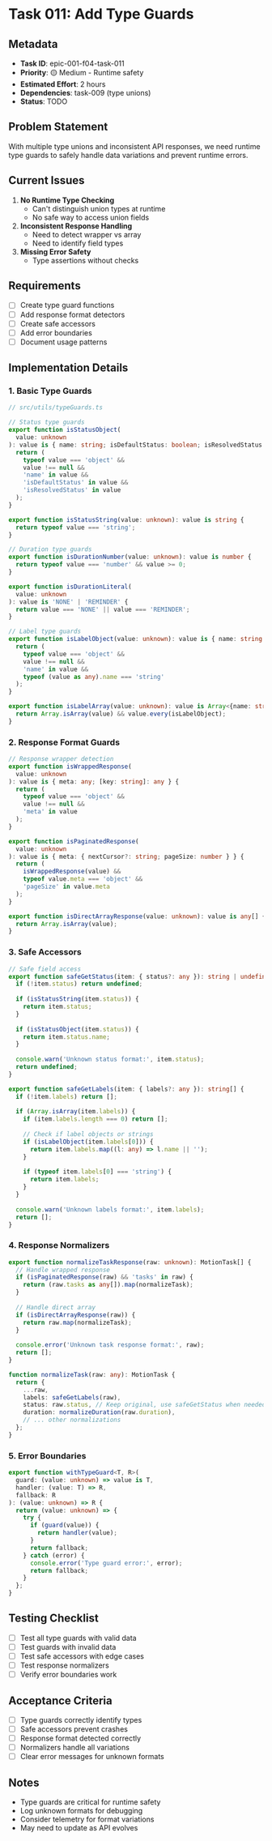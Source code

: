 # Task 011: Add Type Guards

## Metadata
- **Task ID**: epic-001-f04-task-011
- **Priority**: 🟡 Medium - Runtime safety
- **Estimated Effort**: 2 hours
- **Dependencies**: task-009 (type unions)
- **Status**: TODO

## Problem Statement
With multiple type unions and inconsistent API responses, we need runtime type guards to safely handle data variations and prevent runtime errors.

## Current Issues
1. **No Runtime Type Checking**
   - Can't distinguish union types at runtime
   - No safe way to access union fields
2. **Inconsistent Response Handling**
   - Need to detect wrapper vs array
   - Need to identify field types
3. **Missing Error Safety**
   - Type assertions without checks

## Requirements
- [ ] Create type guard functions
- [ ] Add response format detectors
- [ ] Create safe accessors
- [ ] Add error boundaries
- [ ] Document usage patterns

## Implementation Details

### 1. Basic Type Guards
```typescript
// src/utils/typeGuards.ts

// Status type guards
export function isStatusObject(
  value: unknown
): value is { name: string; isDefaultStatus: boolean; isResolvedStatus: boolean } {
  return (
    typeof value === 'object' &&
    value !== null &&
    'name' in value &&
    'isDefaultStatus' in value &&
    'isResolvedStatus' in value
  );
}

export function isStatusString(value: unknown): value is string {
  return typeof value === 'string';
}

// Duration type guards
export function isDurationNumber(value: unknown): value is number {
  return typeof value === 'number' && value >= 0;
}

export function isDurationLiteral(
  value: unknown
): value is 'NONE' | 'REMINDER' {
  return value === 'NONE' || value === 'REMINDER';
}

// Label type guards
export function isLabelObject(value: unknown): value is { name: string } {
  return (
    typeof value === 'object' &&
    value !== null &&
    'name' in value &&
    typeof (value as any).name === 'string'
  );
}

export function isLabelArray(value: unknown): value is Array<{name: string}> {
  return Array.isArray(value) && value.every(isLabelObject);
}
```

### 2. Response Format Guards
```typescript
// Response wrapper detection
export function isWrappedResponse(
  value: unknown
): value is { meta: any; [key: string]: any } {
  return (
    typeof value === 'object' &&
    value !== null &&
    'meta' in value
  );
}

export function isPaginatedResponse(
  value: unknown
): value is { meta: { nextCursor?: string; pageSize: number } } {
  return (
    isWrappedResponse(value) &&
    typeof value.meta === 'object' &&
    'pageSize' in value.meta
  );
}

export function isDirectArrayResponse(value: unknown): value is any[] {
  return Array.isArray(value);
}
```

### 3. Safe Accessors
```typescript
// Safe field access
export function safeGetStatus(item: { status?: any }): string | undefined {
  if (!item.status) return undefined;
  
  if (isStatusString(item.status)) {
    return item.status;
  }
  
  if (isStatusObject(item.status)) {
    return item.status.name;
  }
  
  console.warn('Unknown status format:', item.status);
  return undefined;
}

export function safeGetLabels(item: { labels?: any }): string[] {
  if (!item.labels) return [];
  
  if (Array.isArray(item.labels)) {
    if (item.labels.length === 0) return [];
    
    // Check if label objects or strings
    if (isLabelObject(item.labels[0])) {
      return item.labels.map((l: any) => l.name || '');
    }
    
    if (typeof item.labels[0] === 'string') {
      return item.labels;
    }
  }
  
  console.warn('Unknown labels format:', item.labels);
  return [];
}
```

### 4. Response Normalizers
```typescript
export function normalizeTaskResponse(raw: unknown): MotionTask[] {
  // Handle wrapped response
  if (isPaginatedResponse(raw) && 'tasks' in raw) {
    return (raw.tasks as any[]).map(normalizeTask);
  }
  
  // Handle direct array
  if (isDirectArrayResponse(raw)) {
    return raw.map(normalizeTask);
  }
  
  console.error('Unknown task response format:', raw);
  return [];
}

function normalizeTask(raw: any): MotionTask {
  return {
    ...raw,
    labels: safeGetLabels(raw),
    status: raw.status, // Keep original, use safeGetStatus when needed
    duration: normalizeDuration(raw.duration),
    // ... other normalizations
  };
}
```

### 5. Error Boundaries
```typescript
export function withTypeGuard<T, R>(
  guard: (value: unknown) => value is T,
  handler: (value: T) => R,
  fallback: R
): (value: unknown) => R {
  return (value: unknown) => {
    try {
      if (guard(value)) {
        return handler(value);
      }
      return fallback;
    } catch (error) {
      console.error('Type guard error:', error);
      return fallback;
    }
  };
}
```

## Testing Checklist
- [ ] Test all type guards with valid data
- [ ] Test guards with invalid data
- [ ] Test safe accessors with edge cases
- [ ] Test response normalizers
- [ ] Verify error boundaries work

## Acceptance Criteria
- [ ] Type guards correctly identify types
- [ ] Safe accessors prevent crashes
- [ ] Response format detected correctly
- [ ] Normalizers handle all variations
- [ ] Clear error messages for unknown formats

## Notes
- Type guards are critical for runtime safety
- Log unknown formats for debugging
- Consider telemetry for format variations
- May need to update as API evolves